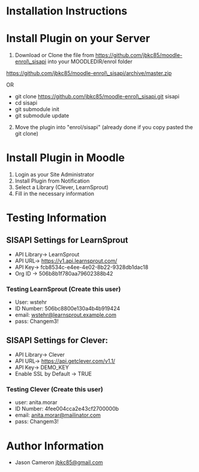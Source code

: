 Installation Instructions
========

# Install Plugin on your Server

1) Download or Clone the file from https://github.com/jbkc85/moodle-enrol\_sisapi into your MOODLEDIR/enrol folder

https://github.com/jbkc85/moodle-enrol\_sisapi/archive/master.zip

OR 

* git clone https://github.com/jbkc85/moodle-enrol\_sisapi.git sisapi
* cd sisapi
* git submodule init
* git submodule update

2) Move the plugin into "enrol/sisapi" (already done if you copy pasted the git clone)

# Install Plugin in Moodle

1) Login as your Site Administrator
2) Install Plugin from Notification
3) Select a Library (Clever, LearnSprout)
4) Fill in the necessary information

Testing Information
======

## SISAPI Settings for LearnSprout
* API Library-> LearnSprout
* API URL-> https://v1.api.learnsprout.com/
* API Key-> fcb8534c-e4ee-4e02-8b22-9328db1dac18
* Org ID -> 506b8b1f780aa79602388b42

### Testing LearnSprout (Create this user)
* User: wstehr
* ID Number: 506bc8800e130a4b4b919424
* email: wstehr@learnsprout.example.com
* pass: Changem3!

## SISAPI Settings for Clever:
* API Library-> Clever
* API URL-> https://api.getclever.com/v1.1/
* API Key-> DEMO\_KEY
* Enable SSL by Default -> TRUE

### Testing Clever (Create this user)
* user: anita.morar
* ID Number: 4fee004cca2e43cf2700000b
* email: anita.morar@mailinator.com
* pass: Changem3!

Author Information
======
* Jason Cameron <jbkc85@gmail.com>
